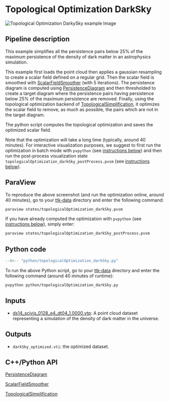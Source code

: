 # Topological Optimization DarkSky

![Topological Optimization DarkySky example Image](https://topology-tool-kit.github.io/img/gallery/topologicalOptimization_darkSky.png)

## Pipeline description
This example simplifies all the persistence pairs below 25% of the maximum persistence of the density of dark matter in an astrophysics simulation.

This example first loads the point cloud then applies a gaussian resampling to create a scalar field defined on a regular grid.
Then the scalar field is smoothed with [ScalarFieldSmoother](https://topology-tool-kit.github.io/doc/html/classttkScalarFieldSmoother.html) (with 5 iterations).
The persistence diagram is computed using [PersistenceDiagram](https://topology-tool-kit.github.io/doc/html/classttkPersistenceDiagram.html) and then thresholded to create a target diagram where the persistence pairs having persistence below 25% of the maximum persistence are removed.
Finally, using the topological optimization backend of [TopologicalSimplification](https://topology-tool-kit.github.io/doc/html/classttkTopologicalSimplification.html), it optimizes the scalar field to remove, as much as possible, the pairs which are not in the target diagram.

The python script computes the topological optimization and saves the optimized scalar field.

Note that the optimization will take a long time (typically, around 40 minutes). For interactive visualization purposes, we suggest to first run the optimization in batch mode with `pvpython` (see [instructions below](#python-code)) and then run the post-process visualization state `topologicalOptimization_darkSky_postProcess.pvsm` (see [instructions below](#paraview)).

## ParaView
To reproduce the above screenshot (and run the optimization online, around 40 minutes), go to your [ttk-data](https://github.com/topology-tool-kit/ttk-data) directory and enter the following command:
``` bash
paraview states/topologicalOptimization_darkSky.pvsm
```

If you have already computed the optimization with `pvpython`  (see [instructions below](#python-code)), simply enter:
``` bash
paraview states/topologicalOptimization_darkSky_postProcess.pvsm
```


## Python code

``` python  linenums="1"
--8<-- "python/topologicalOptimization_darkSky.py"
```

To run the above Python script, go to your [ttk-data](https://github.com/topology-tool-kit/ttk-data) directory and enter the following command (around 40 minutes of runtime):
``` bash
pvpython python/topologicalOptimization_darkSky.py
```

## Inputs
- [ds14_scivis_0128_e4_dt04_1.0000.vtp](https://github.com/topology-tool-kit/ttk-data/raw/dev/ds14_scivis_0128_e4_dt04_1.0000.vtp): A point cloud dataset representing a simulation of the density of dark matter in the universe.

## Outputs
-  `darkSky_optimized.vti`: the optimized dataset.

## C++/Python API

[PersistenceDiagram](https://topology-tool-kit.github.io/doc/html/classttkPersistenceDiagram.html)

[ScalarFieldSmoother](https://topology-tool-kit.github.io/doc/html/classttkScalarFieldSmoother.html)

[TopologicalSimplification](https://topology-tool-kit.github.io/doc/html/classttkTopologicalSimplification.html)
